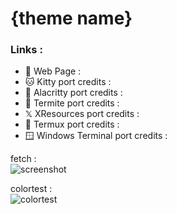 # {theme name}

### Links :
- 📃 Web Page : 
- 🐱 Kitty port credits :
- 🚀 Alacritty port credits :
- 🐜 Termite port credits :
- 𝕏 XResources port credits :
- 📱 Termux port credits :
- 🪟 Windows Terminal port credits :

fetch : <br>
![screenshot](./assets/fetch.png)

colortest : <br>
![colortest](./assets/colortest.png)